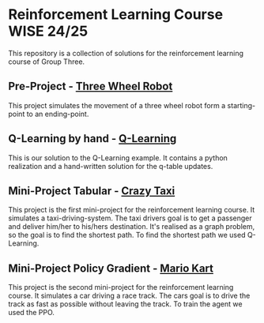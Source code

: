 # Reinforcement Learning Course WISE 24/25
This repository is a collection of solutions for the reinforcement learning course of Group Three.

## Pre-Project - [Three Wheel Robot](/three_wheel_robot/)
This project simulates the movement of a three wheel robot form a starting-point to an ending-point.

## Q-Learning by hand - [Q-Learning](/q_learning_by_hand/)
This is our solution to the Q-Learning example. It contains a python realization and a hand-written solution for the q-table updates. 

## Mini-Project Tabular - [Crazy Taxi](/tabular/)
This project is the first mini-project for the reinforcement learning course. It simulates a taxi-driving-system. The taxi drivers goal is to get a passenger and deliver him/her to his/hers destination. It's realised as a graph problem, so the goal is to find the shortest path. To find the shortest path we used Q-Learning. 

## Mini-Project Policy Gradient - [Mario Kart](/mario_kart/)
This project is the second mini-project for the reinforcement learning course. It simulates a car driving a race track. The cars goal is to drive the track as fast as possible without leaving the track. To train the agent we used the PPO.

